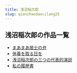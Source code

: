 ```yaml
---
title: 浅沼稲次郎
slug: qianzhaodaocilang25
---
```


## 浅沼稲次郎の作品一覧

- [まあまあ居士の弁](maamaajushinobiand9)
- [休養を取る日を](xiuyangwoqururiwo26)
- [浅沼稲次郎の三つの代表的演説](qianzhaodaocilangnosantsunodaibiaodeyanshuoc0)
- [私の履歴書](sinolulishu25)
